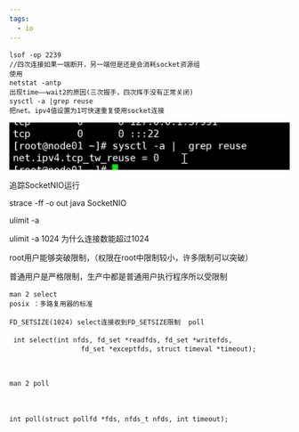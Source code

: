 ```yaml
---
tags:
  - io
---
```

```shell
lsof -op 2239
//四次连接如果一端断开，另一端但是还是会消耗socket资源组
使用
netstat -antp
出现time——wait2的原因(三次握手，四次挥手没有正常关闭)
sysctl -a |grep reuse
把net。ipv4值设置为1可快速重复使用socket连接
```



![20210621200617](https://raw.githubusercontent.com/CNRF/noteImage/main/image/202302050023712.png)



追踪SocketNIO运行

strace -ff -o out java SocketNIO





ulimit -a



ulimit -a 1024 为什么连接数能超过1024

root用户能够突破限制，（权限在root中限制较小，许多限制可以突破）

普通用户是严格限制，生产中都是普通用户执行程序所以受限制







```shell
man 2 select
posix ：多路复用器的标准

FD_SETSIZE(1024) select连接收到FD_SETSIZE限制  poll

 int select(int nfds, fd_set *readfds, fd_set *writefds,
                  fd_set *exceptfds, struct timeval *timeout);
                  
                  

```

```shell
man 2 poll



int poll(struct pollfd *fds, nfds_t nfds, int timeout);
```

